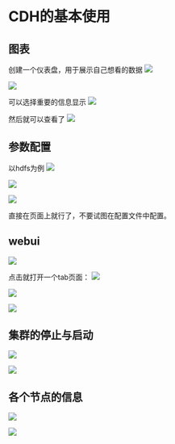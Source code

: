# CDH的基本使用

## 图表
创建一个仪表盘，用于展示自己想看的数据
![](assets/markdown-img-paste-20200405204654909.png)

![](assets/markdown-img-paste-20200405204842275.png)

可以选择重要的信息显示
![](assets/markdown-img-paste-20200405205025966.png)

然后就可以查看了
![](assets/markdown-img-paste-2020040521012662.png)

## 参数配置
以hdfs为例
![](assets/markdown-img-paste-2020040517320762.png)

![](assets/markdown-img-paste-20200405173544996.png)

![](assets/markdown-img-paste-20200405173826747.png)

直接在页面上就行了，不要试图在配置文件中配置。

## webui
![](assets/markdown-img-paste-2020040517402528.png)

点击就打开一个tab页面：
![](assets/markdown-img-paste-20200405174118301.png)

![](assets/markdown-img-paste-20200405174216345.png)

![](assets/markdown-img-paste-20200405174234231.png)

## 集群的停止与启动
![](assets/markdown-img-paste-20200405175454686.png)

![](assets/markdown-img-paste-20200405175433232.png)

## 各个节点的信息
![](assets/markdown-img-paste-20200405175805309.png)

![](assets/markdown-img-paste-20200405175828834.png)












